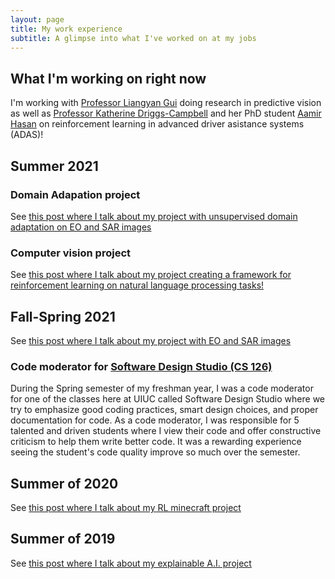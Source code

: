 ```yaml
---
layout: page
title: My work experience
subtitle: A glimpse into what I've worked on at my jobs
---
```


## What I'm working on right now

I'm working with [Professor Liangyan Gui](https://cs.illinois.edu/about/people/all-faculty/lgui) doing research in predictive vision as well as [Professor Katherine Driggs-Campbell](https://krdc.web.illinois.edu) and her PhD student [Aamir Hasan](https://aamzhas.github.io/) on reinforcement learning in advanced driver asistance systems (ADAS)!

## Summer 2021

### Domain Adapation project

See [this post where I talk about my project with unsupervised domain adaptation on EO and SAR images](_projects/da.md)

### Computer vision project

See [this post where I talk about my project creating a framework for reinforcement learning on natural language processing tasks!](_projects/chatbot.md)

## Fall-Spring 2021

See [this post where I talk about my project with EO and SAR images](_projects/unicorn.md)

### Code moderator for [Software Design Studio (CS 126)](https://courses.grainger.illinois.edu/CS126/sp2021/)

During the Spring semester of my freshman year, I was a code moderator for one of the classes here at UIUC called Software Design Studio where we try to emphasize good coding practices, smart design choices, and proper documentation for code. As a code moderator, I was  responsible for 5 talented and driven students where I view their code and offer constructive criticism to help them write better code. It was a rewarding experience seeing the student's code quality improve so much over the semester. 

## Summer of 2020

See [this post where I talk about my RL minecraft project](_projects/MineRL.md)

## Summer of 2019

See [this post where I talk about my explainable A.I. project](_projects/GradCAM.md)


